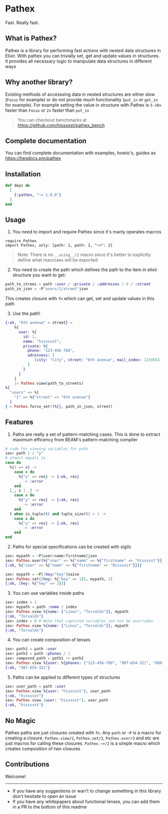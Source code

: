 # Pathex

Fast. Really fast.

## What is Pathex?

Pathex is a library for performing fast actions with nested data structures in Elixir.
With pathex you can trivially set, get and update values in structures.
It provides all necessary logic to manipulate data structures in different ways

## Why another library?

Existing methods of accesssing data in nested structures are either slow (`Focus` for example)
or do not provide much functionality (`put_in` or `get_in` for example).
For example setting the value in structure with Pathex is `5-10x` faster than `Focus` or `2x` faster than `put_in`

> You can checkout benchmarks at https://github.com/hissssst/pathex_bench

## Complete documentation

You can find complete documentation with examples, howto's, guides as https://hexdocs.pm/pathex

## Installation

```elixir
def deps do
  [
    {:pathex, "~> 1.0.0"}
  ]
end
```

## Usage

1. You need to import and require Pathex since it's manly operates macros
```
require Pathex
import Pathex, only: [path: 1, path: 2, "~>": 2]
```

> Note:
> There is no `__using__/2` macro since it's better to explicitly define what macroses will be exported

2. You need to create the path which defines the path to the item in elixir structure you want to get:
```elixir
path_to_strees = path :user / :private / :addresses / 0 / :street
path_in_json = ~P"users/1/street"json
```
This creates closure with `fn` which can get, set and update values in this path

3. Use the path!
```elixir
{:ok, "6th avenue" = street} =
    %{
      user: %{
        id: 1,
        name: "hissssst",
        private: %{
          phone: "123-456-789",
          adressess: [
             [city: "City", street: "6th avenue", mail_index: 123456]
          ]
        }
      }
    }
    |> Pathex.view(path_to_streets)
%{
  "users" => %{
    "1" => %{"street" => "6th avenue"}
  }
} = Pathex.force_set!(%{}, path_in_json, street)
```

## Features

1. Paths are really a set of pattern-matching cases. This is done to extract maximum efficency from BEAM's pattern-matching compiler
```elixir
# code for viewing variables for path
iex> path 1 / "y"
# almost equals to
case do
  %{1 => x} ->
    case x do
      %{"y" => res} -> {:ok, res}
      _ -> :error
    end
  [_, x | _] ->
    case x do
      %{"y" => res} -> {:ok, res}
      _ -> :error
    end
  t when is_tuple(t) and tuple_size(t) > 1 ->
    case x do
      %{"y" => res} -> {:ok, res}
      _ -> :error
    end
end
```
2. Paths for special specifications can be created with sigils
```elixir
iex> mypath = ~P[user/name/firstname]json
iex> Pathex.over(%{"user" => %{"name" => %{"firstname" => "hissssst"}}}, mypath, &String.capitalize/1)
{:ok, %{"user" => %{"name" => %{"firstname" => "Hissssst"}}}}
```
```elixir
iex> mypath = ~P[:hey/"hey"]naive
iex> Pathex.set([hey: %{"hey" => 1}], mypath, 2)
{:ok, [hey: %{"hey" => 2}]}
```
3. You can use variables inside paths
```elixir
iex> index = 1
iex> mypath = path :name / index
iex> Pathex.view %{name: {"Linus", "Torvalds"}}, mypath
{:ok, "Torvalds"}
iex> index = 0 # Note that captured variables can not be overriden
iex> Pathex.view %{name: {"Linus", "Torvalds"}}, mypath
{:ok, "Torvalds"}
```
4. You can create composition of lenses
```elixir
iex> path1 = path :user
iex> path2 = path :phones / 1
iex> composed_path = path1 ~> path2
iex> Pathex.view %{user: %{phones: ["123-456-789", "987-654-321", "000-111-222"]}}, composed_path
{:ok, "987-654-321"}
```
5. Paths can be applied to different types of structures
```elixir
iex> user_path = path :user
iex> Pathex.view %{user: "hissssst"}, user_path
{:ok, "hissssst"}
iex> Pathex.view [user: "hissssst"], user_path
{:ok, "hissssst"}
```

## No Magic

Pathex paths are just closures created with `fn`.
Any `path` or `~P` is a macro for creating a closure.
`Pathex.view/2`, `Pathex.set/3`, `Pathex.over/3` and etc are just macros for calling these closures.
`Pathex.~>/2` is a simple macro which creates composition of two closures

## Contributions

Welcome!

---

* If you have any suggestions or wan't to change something in this library don't hesitate to open an issue
* If you have any whitepapers about functional lenses, you can add them in a PR to the bottom of this readme
